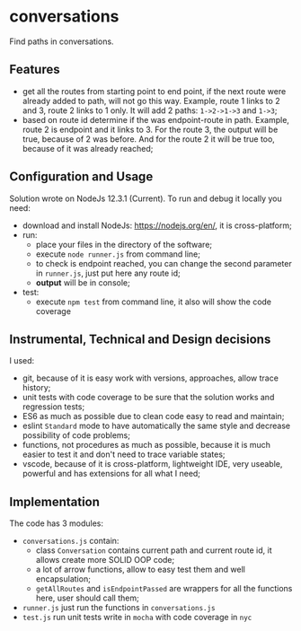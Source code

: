 # conversations

Find paths in conversations.

## Features

* get all the routes from starting point to end point, if the next route were already added to path, will not go this way. Example, route 1 links to 2 and 3, route 2 links to 1 only. It will add 2 paths: `1->2->1->3` and `1->3`;
* based on route id determine if the was endpoint-route in path. Example, route 2 is endpoint and it links to 3. For the route 3, the output will be true, because of 2 was before. And for the route 2 it will be true too, because of it was already reached;

## Configuration and Usage

Solution wrote on NodeJs 12.3.1 (Current). To run and debug it locally you need:

* download and install NodeJs: <https://nodejs.org/en/>, it is cross-platform;
* run:
  * place your files in the directory of the software;
  * execute `node runner.js` from command line;
  * to check is endpoint reached, you can change the second parameter in `runner.js`, just put here any route id;
  * **output** will be in console;
* test:
  * execute `npm test` from command line, it also will show the code coverage

## Instrumental, Technical and Design decisions

I used:

* git, because of it is easy work with versions, approaches, allow trace history;
* unit tests with code coverage to be sure that the solution works and regression tests;
* ES6 as much as possible due to clean code easy to read and maintain;
* eslint `Standard` mode to have automatically the same style and decrease possibility of code problems;
* functions, not procedures as much as possible, because it is much easier to test it and don't need to trace variable states;
* vscode, because of it is cross-platform, lightweight IDE, very useable, powerful and has extensions for all what I need;

## Implementation

The code has 3 modules:

* `conversations.js` contain:
  * class `Conversation` contains current path and current route id, it allows create more SOLID OOP code;
  * a lot of arrow functions, allow to easy test them and well encapsulation;
  * `getAllRoutes` and `isEndpointPassed` are wrappers for all the functions here, user should call them;
* `runner.js` just run the functions in `conversations.js`
* `test.js` run unit tests write in `mocha` with code coverage in `nyc`
